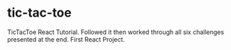 # tic-tac-toe
TicTacToe React Tutorial.  Followed it then worked through all six challenges presented at the end.  First React Project.
